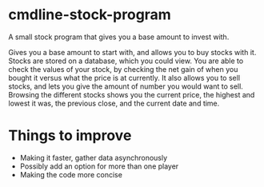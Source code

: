 # cmdline-stock-program
A small stock program that gives you a base amount to invest with.

Gives you a base amount to start with, and allows you to buy stocks with it. Stocks are stored on a database, which you could view.
You are able to check the values of your stock, by checking the net gain of when you bought it versus what the price is at currently.
It also allows you to sell stocks, and lets you give the amount of number you would want to sell.
Browsing the different stocks shows you the current price, the highest and lowest it was, the previous close, and the current date and time.

# Things to improve
- Making it faster, gather data asynchronously
- Possibly add an option for more than one player
- Making the code more concise
